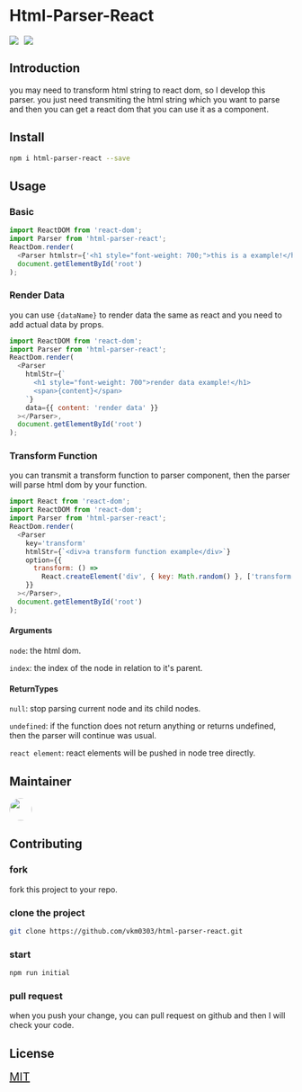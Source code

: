 # Html-Parser-React

<div style="display: flex;">
  <img style="margin-right: 10px" src="https://img.shields.io/npm/v/html-parser-react" />
  <img src="https://img.shields.io/github/license/vkm0303/html-parser-react"/>
</div>

## Introduction

you may need to transform html string to react dom, so I develop this parser. you just need transmiting the html string which you want to parse and then you can get a react dom that you can use it as a component.

## Install

```bash
npm i html-parser-react --save
```

## Usage

### Basic

```js
import ReactDOM from 'react-dom';
import Parser from 'html-parser-react';
ReactDom.render(
  <Parser htmlstr={'<h1 style="font-weight: 700;">this is a example!</h1>'} />,
  document.getElementById('root')
);
```

### Render Data

you can use `{dataName}` to render data the same as react and you need to add actual data by props.

```js
import ReactDOM from 'react-dom';
import Parser from 'html-parser-react';
ReactDom.render(
  <Parser
    htmlStr={`
      <h1 style="font-weight: 700">render data example!</h1>
      <span>{content}</span>
    `}
    data={{ content: 'render data' }}
  ></Parser>,
  document.getElementById('root')
);
```

### Transform Function

you can transmit a transform function to parser component, then the parser will parse html dom by your function.

```js
import React from 'react-dom';
import ReactDOM from 'react-dom';
import Parser from 'html-parser-react';
ReactDom.render(
  <Parser
    key='transform'
    htmlStr={`<div>a transform function example</div>`}
    option={{
      transform: () =>
        React.createElement('div', { key: Math.random() }, ['transform'])
    }}
  ></Parser>,
  document.getElementById('root')
);
```

#### Arguments

`node`: the html dom.

`index`: the index of the node in relation to it's parent.

#### ReturnTypes

`null`: stop parsing current node and its child nodes.

`undefined`: if the function does not return anything or returns undefined, then the parser will continue was usual.

`react element`: react elements will be pushed in node tree directly.

## Maintainer

<a href="https://github.com/vkm0303" target="_blank"><img style="width: 40px;height:40px; border-radius: 50%;" src="https://avatars.githubusercontent.com/u/64176534?v=4"></img></a>

## Contributing

### fork

fork this project to your repo.

### clone the project

```bash
git clone https://github.com/vkm0303/html-parser-react.git
```

### start

```bash
npm run initial
```

### pull request

when you push your change, you can pull request on github and then I will check your code.

## License

<a style="font-size: 20px" href="/LICENSE">MIT</a>
